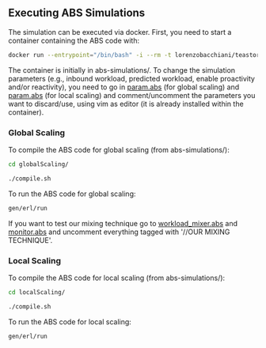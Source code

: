 ## Executing ABS Simulations

The simulation can be executed via docker. First, you need to start a container containing the ABS code with:

```bash
docker run --entrypoint="/bin/bash" -i --rm -t lorenzobacchiani/teastoregs
```
The container is initially in abs-simulations/.
To change the simulation parameters (e.g., inbound workload, predicted workload, enable proactivity and/or reactivity), you need to go in [param.abs](globalScaling/param.abs) (for global scaling) and 
[param.abs](localScaling/param.abs) (for local scaling) and comment/uncomment the parameters you want to discard/use, using vim as editor (it is already installed within the container).

### Global Scaling
To compile the ABS code for global scaling (from abs-simulations/):

```bash
cd globalScaling/
```
```bash
./compile.sh
```

To run the ABS code for global scaling:

```bash
gen/erl/run
```

If you want to test our mixing technique go to [workload_mixer.abs](globalScaling/workload_mixer.abs) and [monitor.abs](globalScaling/monitor.abs) and uncomment everything tagged with '//OUR MIXING TECHNIQUE'.

### Local Scaling
To compile the ABS code for local scaling (from abs-simulations/):

```bash
cd localScaling/
```
```bash
./compile.sh
```

To run the ABS code for local scaling:

```bash
gen/erl/run
```
